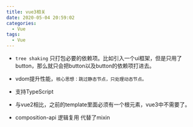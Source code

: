 ```yaml
---
title: vue3相关
date: 2020-05-04 20:59:02
categories:
  - Vue
tags:
  - Vue
---
```


+ <code>tree shaking</code> 只打包必要的依赖项。比如引入一个ui框架，但是只用了button，那么就只会把button以及button的依赖项打进去。

+ vdom提升性能，<code>核心思想：跳过静态节点，只处理动态节点。</code>

<!-- more -->

+ 支持TypeScript

+ 与vue2相比，之前的template里面必须有一个根元素，vue3中不需要了。

+ composition-api 逻辑复用 代替了mixin

